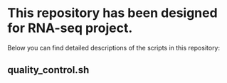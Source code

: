 # This repository has been designed for RNA-seq project.

Below you can find detailed descriptions of the scripts in this repository:

## quality_control.sh

